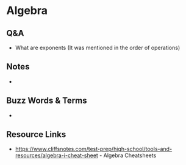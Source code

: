 # Algebra

## Q&A

- What are exponents (It was mentioned in the order of operations)


## Notes

- 

## Buzz Words & Terms

- 

## Resource Links

- https://www.cliffsnotes.com/test-prep/high-school/tools-and-resources/algebra-i-cheat-sheet - Algebra Cheatsheets
